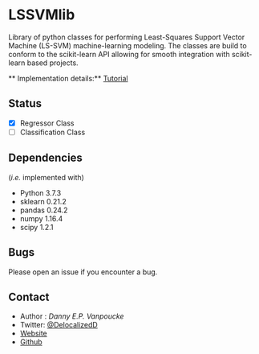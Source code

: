 # LSSVMlib
Library of python classes for performing Least-Squares Support Vector Machine (LS-SVM) 
machine-learning modeling. The classes are build to conform to the scikit-learn API allowing for 
smooth integration with scikit-learn based projects.

** Implementation details:** [Tutorial](https://dannyvanpoucke.be/building-scikit-learn-regressor-lssvm-en/)

## Status
- [x] Regressor Class
- [ ] Classification Class

## Dependencies 
(*i.e.* implemented with)
- Python  3.7.3
- sklearn 0.21.2 
- pandas  0.24.2
- numpy   1.16.4
- scipy   1.2.1

## Bugs
Please open an issue if you encounter a bug.

## Contact 
 - Author : *Danny E.P. Vanpoucke*
 - Twitter: [@DelocalizedD](https://twitter.com/DelocalizedD)
 - [Website](https://Dannyvanpoucke.be)
 - [Github](https://github.com/DannyVanpoucke)
